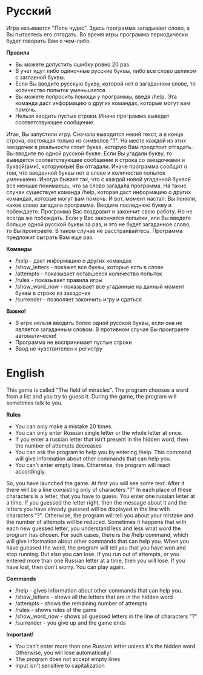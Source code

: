 
<h1>Русский</h1>

Игра называется "Поле чудес". 
Здесь программа загадывает слово, а Вы пытаетесь его отгадать. Во время игры программа периодически будет говорить Вам о чем-либо.

**Правила**
- Вы можете допустить ошибку ровно 20 раз.
- В учет идут либо одиночные русские буквы, либо все слово целиком с заглавной буквы.
- Если Вы вводите русскую букву, которой нет в загаданном слове, то количество попыток уменьшается.
- Вы можете попросить помощи у программы, введя /help. Эта команда даст информацию о других командах, которые могут вам помочь.
- Нельзя вводить пустые строки. Иначе программа выведет соответствующее сообщение.

Итак, Вы запустили игру. Сначала выводится некий текст, а в конце строка, состоящая только из символов "?".
На месте каждой из этих звездочек в реальности стоит буква, которую Вам предстоит отгадать.
Вы вводите по одной русской букве.
Если Вы угадали букву, то выведется соответствующее сообщение и строка со звездочками и буквой(ами), которую(ые) Вы отгадали.
Иначе программа сообщит о том, что введенной буквы нет в слове и количество попыток уменьшено.
Иногда бывает так, что с каждой новой угаданной буквой все меньше понимаешь, что за слово загадала программа.
На такие случаи существует команда /help, которая даст информацию о других командах, которые могут вам помочь.
И вот, момент настал: Вы поняли, какое слово загадала программа. Вводите последнюю букву и побеждаете. 
Программа Вас поздравит и закончит свою работу.
Но не всегда же побеждать. Если у Вас закончатся попытки, или Вы введете больше одной русской буквы за раз, и это не будет загаданное слово, то Вы проиграете.
В таком случае не расстраивайтесь. Программа предложит сыграть Вам еще раз.

**Команды**
 - /help - дает информацию о других командах
 - /show_letters - покажет все буквы, которые есть в слове
 - /attempts - показывает оставшееся количество попыток
 - /rules - показывает правила игры
 - /show_word_now - показывает все угаданные на данный момент буквы в строке из звездочек
 - /surrender - позволяет закончить игру и сдаться

**Важно!**
 - В игре нельзя вводить более одной русской буквы, если она не является загаданным словом. В противном случае Вы проиграете автоматически!
 - Программа не воспринимает пустые строки
 - Ввод не чувствителен к регистру


<h1>English</h1>

This game is called "The field of miracles".
The program chooses a word from a list and you try to guess it. During the game, the program will sometimes talk to you.

**Rules**
 - You can only make a mistake 20 times.
 - You can only enter Russian single letter or the whole letter at once.
 - If you enter a russian letter that isn't present in the hidden word, then the number of attempts decreases
 - You can ask the program to help you by entering /help. This command will give information about other commands that can help you.
 - You can't enter empty lines. Otherwise, the program will react accordingly.

So, you have launched the game. At first you will see some text. After it there will be a line consisting only of characters "?"
In each place of these characters is a letter, that you have to guess.
You enter one russian letter at a time.
If you guessed the letter right, then the message about it and the letters you have already guessed will be displayed in the line with characters "?".
Otherwise, the program will tell you about your mistake and the number of attempts will be reduced.
Sometimes it happens that with each new guessed letter, you understand less and less what word the program has chosen.
For such cases, there is the /help command, which will give information about other commands that can help you.
When you have guessed the word, the program will tell you that you have won and stop running.
But also you can lose. If you run out of attempts, or you entered more than one Russian letter at a time, then you will lose.
If you have lost, then don't worry. You can play again.

**Commands**
 - /help - gives information about other commands that can help you.
 - /show_letters - shows all the letters that are in the hidden word
 - /attempts - shows the remaining number of attempts
 - /rules - shows rules of the game
 - /show_word_now - shows all guessed letters in the line of characters "?"
 - /surrender - you give up and the game ends

**Important!**
 - You can't enter more than one Russian letter unless it's the hidden word. Otherwise, you will lose automatically!
 - The program does not accept empty lines
 - Input isn't sensitive to capitalization
